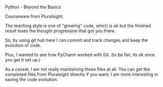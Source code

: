 Python - Beyond the Basics

Courseware from Pluralsight.

The teaching style is one of "growing" code, which is ok but the finished result loses the thought progression that got you there.

So, by using git hub here I can commit and track changes and keep the evolution of code.

Plus, I wanted to see how PyCharm worked with Git.  (to be fair, its ok once you get it set up.)

As a caveat, I am not really maintaining these files at all. You can get the completed files from Pluralsight directly if you want; I am more interesting in saving the code evolution.
